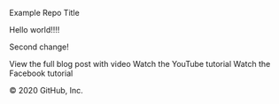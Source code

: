 Example Repo Title

Hello world!!!!

Second change!

View the full blog post with video Watch the YouTube tutorial Watch the Facebook tutorial

© 2020 GitHub, Inc.
